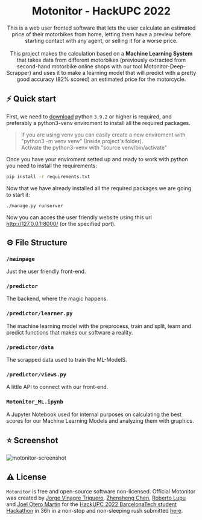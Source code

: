 <h1 align="center">
  Motonitor - HackUPC 2022
</h1>

<p align="center">This is a web user fronted software that lets the user calculate an estimated price of their motorbikes from home, letting them have a preview before starting contact with any agent, or selling it for a worse price. <br><br>This project makes the calculation based on a <b>Machine Learning System</b> that takes data from different motorbikes (previously extracted from second-hand motorbike online shops with our tool Motonitor-Deep-Scrapper) and uses it to make a learning model that will predict with a pretty good accuracy (82% scored) an estimated price for the motorcycle.</p>

## ⚡️ Quick start

First, we need to [download](https://www.python.org/downloads/) python `3.9.2` or higher is required, and preferably a python3-venv enviroment to install all the required packages.  

> If you are using venv you can easily create a new enviroment with "python3 -m venv venv" (Inside project's folder). <br>
> Activate the python3-venv with "source venv/bin/activate"

Once you have your enviroment setted up and ready to work with python you need to install the requirements:

```bash
pip install -r requirements.txt
```

Now that we have already installed all the required packages we are going to start it:
```bash
./manage.py runserver
```

Now you can acces the user friendly website using this url http://127.0.0.1:8000/ (or the specified port).

## ⚙️ File Structure

### `/mainpage`

Just the user friendly front-end.

### `/predictor`

The backend, where the magic happens.

### `/predictor/learner.py`

The machine learning model with the preprocess, train and split, learn and predict functions that makes our software a reality.

### `/predictor/data`

The scrapped data used to train the ML-ModelS.

### `/predictor/views.py`

A little API to connect with our front-end.

### `Motonitor_ML.ipynb`

A Jupyter Notebook used for internal purposes on calculating the best scores for our Machine Learning Models and analyzing them with graphics.


## ⭐️ Screenshot
![motonitor-screenshot](https://i.imgur.com/2W8yzeK.png)

## ⚠️ License

`Motonitor` is free and open-source software non-licensed. Official Motonitor was created by [Jorge Vinagre Triguero](https://github.com/jorgec444), [Zhensheng Chen](https://github.com/kurohaka), [Roberto Lupu](https://github.com/Robertolupu) and [Joel Otero Martín](https://github.com/werogg) for the [HackUPC 2022 BarcelonaTech student Hackathon](https://hackupc-2022.devpost.com) in 36h in a non-stop and non-sleeping rush submitted [here](https://devpost.com/software/motinator?ref_content=my-projects-tab&ref_feature=my_projects).

